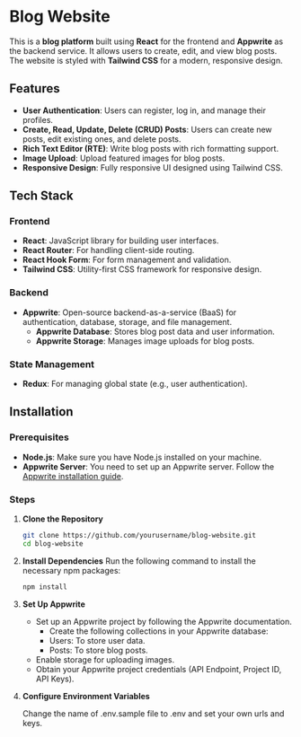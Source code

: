 # Blog Website

This is a **blog platform** built using **React** for the frontend and **Appwrite** as the backend service. It allows users to create, edit, and view blog posts. The website is styled with **Tailwind CSS** for a modern, responsive design.

## Features
- **User Authentication**: Users can register, log in, and manage their profiles.
- **Create, Read, Update, Delete (CRUD) Posts**: Users can create new posts, edit existing ones, and delete posts.
- **Rich Text Editor (RTE)**: Write blog posts with rich formatting support.
- **Image Upload**: Upload featured images for blog posts.
- **Responsive Design**: Fully responsive UI designed using Tailwind CSS.

## Tech Stack

### Frontend
- **React**: JavaScript library for building user interfaces.
- **React Router**: For handling client-side routing.
- **React Hook Form**: For form management and validation.
- **Tailwind CSS**: Utility-first CSS framework for responsive design.

### Backend
- **Appwrite**: Open-source backend-as-a-service (BaaS) for authentication, database, storage, and file management.
  - **Appwrite Database**: Stores blog post data and user information.
  - **Appwrite Storage**: Manages image uploads for blog posts.

### State Management
- **Redux**: For managing global state (e.g., user authentication).

## Installation

### Prerequisites
- **Node.js**: Make sure you have Node.js installed on your machine.
- **Appwrite Server**: You need to set up an Appwrite server. Follow the [Appwrite installation guide](https://appwrite.io/docs/installation).

### Steps

1. **Clone the Repository**

   ```bash
   git clone https://github.com/yourusername/blog-website.git
   cd blog-website

2. **Install Dependencies**
    Run the following command to install the necessary npm packages:
    
    ```bash
    npm install
    
3. **Set Up Appwrite**
    - Set up an Appwrite project by following the Appwrite documentation.
        - Create the following collections in your Appwrite database:
        - Users: To store user data.
        - Posts: To store blog posts.
    - Enable storage for uploading images.
    - Obtain your Appwrite project credentials (API Endpoint, Project ID, API Keys).

4.  **Configure Environment Variables**

    Change the name of .env.sample file to .env and set your own urls and keys.
